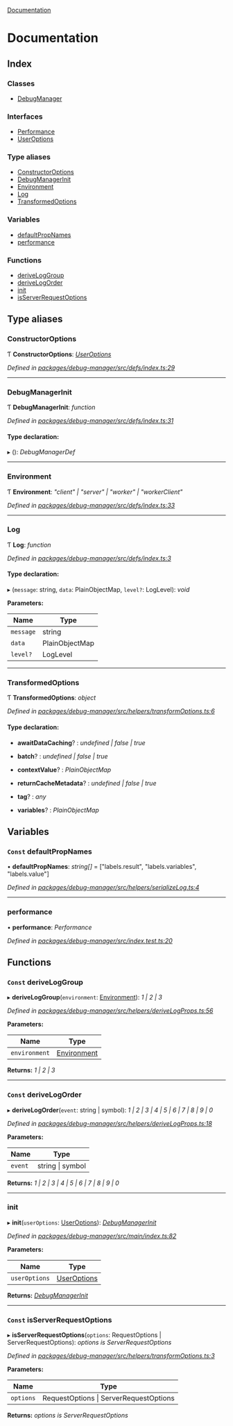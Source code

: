 [Documentation](README.md)

# Documentation

## Index

### Classes

* [DebugManager](classes/debugmanager.md)

### Interfaces

* [Performance](interfaces/performance.md)
* [UserOptions](interfaces/useroptions.md)

### Type aliases

* [ConstructorOptions](README.md#constructoroptions)
* [DebugManagerInit](README.md#debugmanagerinit)
* [Environment](README.md#environment)
* [Log](README.md#log)
* [TransformedOptions](README.md#transformedoptions)

### Variables

* [defaultPropNames](README.md#const-defaultpropnames)
* [performance](README.md#performance)

### Functions

* [deriveLogGroup](README.md#const-deriveloggroup)
* [deriveLogOrder](README.md#const-derivelogorder)
* [init](README.md#init)
* [isServerRequestOptions](README.md#const-isserverrequestoptions)

## Type aliases

###  ConstructorOptions

Ƭ **ConstructorOptions**: *[UserOptions](interfaces/useroptions.md)*

*Defined in [packages/debug-manager/src/defs/index.ts:29](https://github.com/badbatch/graphql-box/blob/f07703b6/packages/debug-manager/src/defs/index.ts#L29)*

___

###  DebugManagerInit

Ƭ **DebugManagerInit**: *function*

*Defined in [packages/debug-manager/src/defs/index.ts:31](https://github.com/badbatch/graphql-box/blob/f07703b6/packages/debug-manager/src/defs/index.ts#L31)*

#### Type declaration:

▸ (): *DebugManagerDef*

___

###  Environment

Ƭ **Environment**: *"client" | "server" | "worker" | "workerClient"*

*Defined in [packages/debug-manager/src/defs/index.ts:33](https://github.com/badbatch/graphql-box/blob/f07703b6/packages/debug-manager/src/defs/index.ts#L33)*

___

###  Log

Ƭ **Log**: *function*

*Defined in [packages/debug-manager/src/defs/index.ts:3](https://github.com/badbatch/graphql-box/blob/f07703b6/packages/debug-manager/src/defs/index.ts#L3)*

#### Type declaration:

▸ (`message`: string, `data`: PlainObjectMap, `level?`: LogLevel): *void*

**Parameters:**

Name | Type |
------ | ------ |
`message` | string |
`data` | PlainObjectMap |
`level?` | LogLevel |

___

###  TransformedOptions

Ƭ **TransformedOptions**: *object*

*Defined in [packages/debug-manager/src/helpers/transformOptions.ts:6](https://github.com/badbatch/graphql-box/blob/f07703b6/packages/debug-manager/src/helpers/transformOptions.ts#L6)*

#### Type declaration:

* **awaitDataCaching**? : *undefined | false | true*

* **batch**? : *undefined | false | true*

* **contextValue**? : *PlainObjectMap*

* **returnCacheMetadata**? : *undefined | false | true*

* **tag**? : *any*

* **variables**? : *PlainObjectMap*

## Variables

### `Const` defaultPropNames

• **defaultPropNames**: *string[]* = ["labels.result", "labels.variables", "labels.value"]

*Defined in [packages/debug-manager/src/helpers/serializeLog.ts:4](https://github.com/badbatch/graphql-box/blob/f07703b6/packages/debug-manager/src/helpers/serializeLog.ts#L4)*

___

###  performance

• **performance**: *Performance*

*Defined in [packages/debug-manager/src/index.test.ts:20](https://github.com/badbatch/graphql-box/blob/f07703b6/packages/debug-manager/src/index.test.ts#L20)*

## Functions

### `Const` deriveLogGroup

▸ **deriveLogGroup**(`environment`: [Environment](README.md#environment)): *1 | 2 | 3*

*Defined in [packages/debug-manager/src/helpers/deriveLogProps.ts:56](https://github.com/badbatch/graphql-box/blob/f07703b6/packages/debug-manager/src/helpers/deriveLogProps.ts#L56)*

**Parameters:**

Name | Type |
------ | ------ |
`environment` | [Environment](README.md#environment) |

**Returns:** *1 | 2 | 3*

___

### `Const` deriveLogOrder

▸ **deriveLogOrder**(`event`: string | symbol): *1 | 2 | 3 | 4 | 5 | 6 | 7 | 8 | 9 | 0*

*Defined in [packages/debug-manager/src/helpers/deriveLogProps.ts:18](https://github.com/badbatch/graphql-box/blob/f07703b6/packages/debug-manager/src/helpers/deriveLogProps.ts#L18)*

**Parameters:**

Name | Type |
------ | ------ |
`event` | string &#124; symbol |

**Returns:** *1 | 2 | 3 | 4 | 5 | 6 | 7 | 8 | 9 | 0*

___

###  init

▸ **init**(`userOptions`: [UserOptions](interfaces/useroptions.md)): *[DebugManagerInit](README.md#debugmanagerinit)*

*Defined in [packages/debug-manager/src/main/index.ts:82](https://github.com/badbatch/graphql-box/blob/f07703b6/packages/debug-manager/src/main/index.ts#L82)*

**Parameters:**

Name | Type |
------ | ------ |
`userOptions` | [UserOptions](interfaces/useroptions.md) |

**Returns:** *[DebugManagerInit](README.md#debugmanagerinit)*

___

### `Const` isServerRequestOptions

▸ **isServerRequestOptions**(`options`: RequestOptions | ServerRequestOptions): *options is ServerRequestOptions*

*Defined in [packages/debug-manager/src/helpers/transformOptions.ts:3](https://github.com/badbatch/graphql-box/blob/f07703b6/packages/debug-manager/src/helpers/transformOptions.ts#L3)*

**Parameters:**

Name | Type |
------ | ------ |
`options` | RequestOptions &#124; ServerRequestOptions |

**Returns:** *options is ServerRequestOptions*
